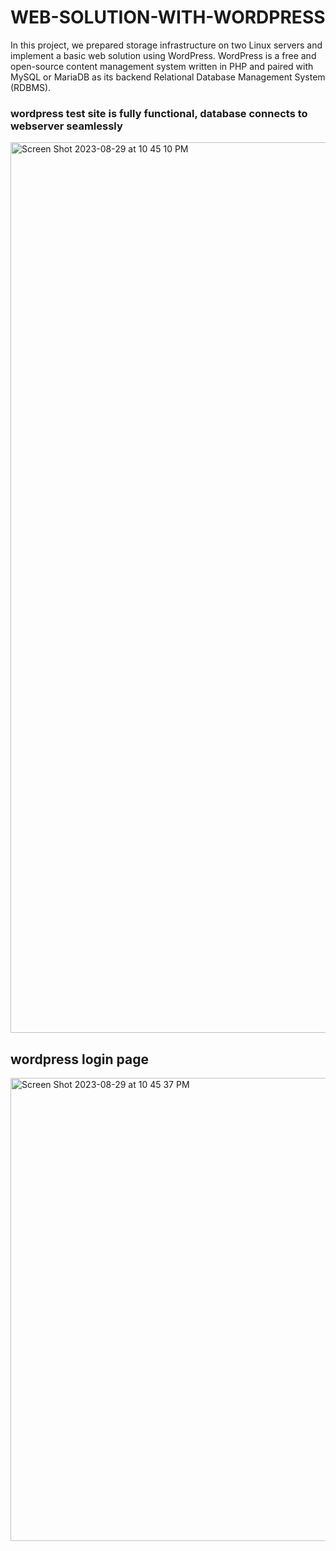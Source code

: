 # WEB-SOLUTION-WITH-WORDPRESS
In this project, we prepared storage infrastructure on two Linux servers and implement a basic web solution using WordPress. WordPress is a free and open-source content management system written in PHP and paired with MySQL or MariaDB as its backend Relational Database Management System (RDBMS).


### wordpress test site is fully functional, database connects to webserver seamlessly

<img width="1425" alt="Screen Shot 2023-08-29 at 10 45 10 PM" src="https://github.com/bigrot/WEB-SOLUTION-WITH-WORDPRESS/assets/109038629/6d34826d-741a-45a3-978d-a11f0054a3f3">


## wordpress login page

<img width="741" alt="Screen Shot 2023-08-29 at 10 45 37 PM" src="https://github.com/bigrot/WEB-SOLUTION-WITH-WORDPRESS/assets/109038629/91daff3b-348d-4d22-97dc-f6967c532928">

